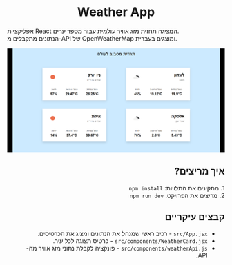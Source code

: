 <h1 align="center"> Weather App </h1>

אפליקציית React המציגה תחזית מזג אוויר עולמית עבור מספר ערים.  
הנתונים מתקבלים מ-API של OpenWeatherMap ומוצגים בעברית.

![צילום מסך של האפליקציה](screenshot.png)

<h2 dir="rtl">איך מריצים?</h2>
<p dir="rtl">
1. מתקינים את התלויות: <code>npm install</code><br>
2. מריצים את הפרויקט: <code>npm run dev</code>
</p>

<h2 dir="rtl">קבצים עיקריים</h2>
<ul dir="rtl">
  <li><code>src/App.jsx</code> - רכיב ראשי שמנהל את הנתונים ומציג את הכרטיסים.</li>
  <li><code>src/components/WeatherCard.jsx</code> - כרטיס תצוגה לכל עיר.</li>
  <li><code>src/components/weatherApi.js</code> - פונקציה לקבלת נתוני מזג אוויר מה-API.</li>
</ul>

